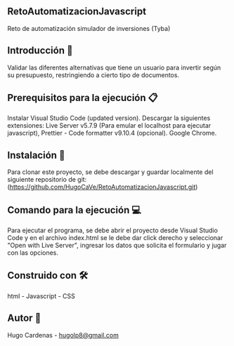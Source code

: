 ## RetoAutomatizacionJavascript
Reto de automatización simulador de inversiones (Tyba)

## Introducción 🚀
Validar las diferentes alternativas que tiene un usuario para invertir según su presupuesto, restringiendo a cierto tipo de documentos.

## Prerequisitos para la ejecución 📋
Instalar Visual Studio Code (updated version). 
Descargar la siguientes extensiones: Live Server v5.7.9 (Para emular el localhost para ejecutar javascript), Prettier - Code formatter v9.10.4 (opcional). 
Google Chrome.

## Instalación 🔧
Para clonar este proyecto, se debe descargar y guardar localmente del siguiente repositorio de git: (https://github.com/HugoCaVe/RetoAutomatizacionJavascript.git)

## Comando para la ejecución 💻
Para ejecutar el programa, se debe abrir el proyecto desde Visual Studio Code y en el archivo index.html se le debe dar click derecho y seleccionar "Open with Live Server", ingresar los datos que solicita el formulario y jugar con las opciones.

## Construido con 🛠
html - Javascript - CSS

## Autor 👨
Hugo Cardenas - hugolp8@gmail.com
